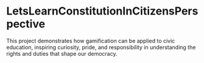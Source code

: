 # LetsLearnConstitutionInCitizensPerspective
This project demonstrates how gamification can be applied to civic education, inspiring curiosity, pride, and responsibility in understanding the rights and duties that shape our democracy.
